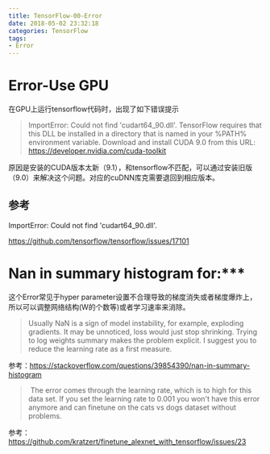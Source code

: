 ```yaml
---
title: TensorFlow-00-Error
date: 2018-05-02 23:32:18
categories: TensorFlow
tags:
- Error
---
```


# Error-Use GPU

在GPU上运行tensorflow代码时，出现了如下错误提示

> ImportError: Could not find 'cudart64_90.dll'. TensorFlow requires that this DLL be installed in a directory that is named in your %PATH% environment variable.
> Download and install CUDA 9.0 from this URL: https://developer.nvidia.com/cuda-toolkit

原因是安装的CUDA版本太新（9.1），和tensorflow不匹配，可以通过安装旧版（9.0）来解决这个问题。对应的cuDNN库克需要退回到相应版本。

## 参考

ImportError: Could not find 'cudart64_90.dll'.

https://github.com/tensorflow/tensorflow/issues/17101



# Nan in summary histogram for:***

这个Error常见于hyper parameter设置不合理导致的梯度消失或者梯度爆炸上，所以可以调整网络结构(W的个数等)或者学习速率来消除。

> Usually NaN is a sign of model instability, for example, exploding gradients. It may be unnoticed, loss would just stop shrinking. Trying to log weights summary makes the problem explicit. I suggest you to reduce the learning rate as a first measure. 

参考：https://stackoverflow.com/questions/39854390/nan-in-summary-histogram

>  The error comes through the learning rate, which is to high for this data set. If you set the learning rate to 0.001 you won't have this error anymore and can finetune on the cats vs dogs dataset without problems. 

参考：https://github.com/kratzert/finetune_alexnet_with_tensorflow/issues/23